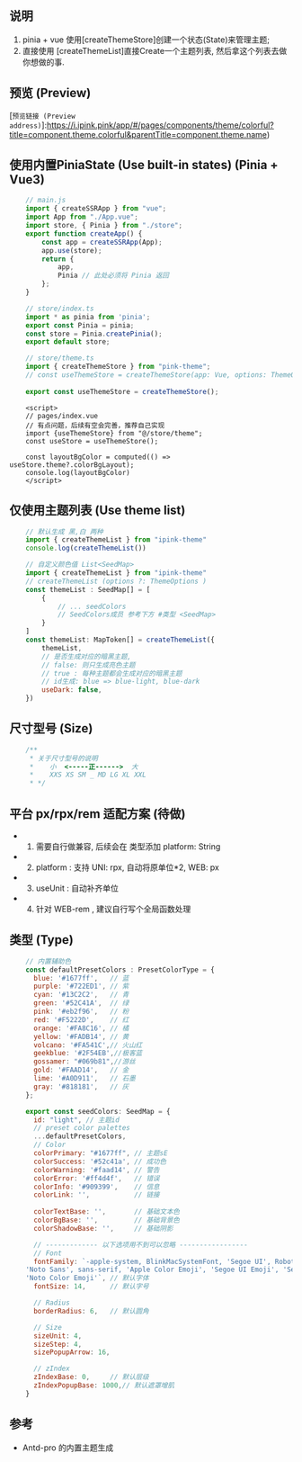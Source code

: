 ## 说明
1. pinia + vue 使用[createThemeStore]创建一个状态(State)来管理主题; 
2. 直接使用 [createThemeList]直接Create一个主题列表, 然后拿这个列表去做你想做的事. 

## 预览 (Preview)
[`预览链接 (Preview address)`]:https://i.ipink.pink/app/#/pages/components/theme/colorful?title=component.theme.colorful&parentTitle=component.theme.name)

## 使用内置PiniaState (Use built-in states) (Pinia + Vue3)
```javascript
    // main.js 
    import { createSSRApp } from "vue";
    import App from "./App.vue";
    import store, { Pinia } from "./store";
    export function createApp() {
        const app = createSSRApp(App);
        app.use(store);
        return {
            app,
            Pinia // 此处必须将 Pinia 返回
        };
    }
```
```javascript
    // store/index.ts
    import * as pinia from 'pinia';
    export const Pinia = pinia;
    const store = Pinia.createPinia();
    export default store;
```
```javascript
    // store/theme.ts
    import { createThemeStore } from "pink-theme";
    // const useThemeStore = createThemeStore(app: Vue, options: ThemeOptions);
    
    export const useThemeStore = createThemeStore();
```
```vue
    <script>
    // pages/index.vue
    // 有点问题，后续有空会完善，推荐自己实现
    import {useThemeStore} from "@/store/theme";
    const useStore = useThemeStore();
    
    const layoutBgColor = computed(() => useStore.theme?.colorBgLayout);
    console.log(layoutBgColor)
    </script>
```

## 仅使用主题列表 (Use theme list)
```javascript
	// 默认生成 黑,白 两种
	import { createThemeList } from "ipink-theme"
	console.log(createThemeList())
```
```javascript
	// 自定义颜色值 List<SeedMap>
	import { createThemeList } from "ipink-theme"
	// createThemeList (options ?: ThemeOptions )
	const themeList : SeedMap[] = [
		{
			// ... seedColors 
			// SeedColors成员 参考下方 #类型 <SeedMap>
		}
	]
	const themeList: MapToken[] = createThemeList({
		themeList,
		// 是否生成对应的暗黑主题, 
		// false: 则只生成亮色主题
		// true : 每种主题都会生成对应的暗黑主题
		// id生成: blue => blue-light, blue-dark
		useDark: false, 
	})
```

## 尺寸型号 (Size)
```javascript
	/**
	 * 关于尺寸型号的说明
	 *    小  <-----正------>  大
	 *    XXS XS SM _ MD LG XL XXL
	 * */
```

## 平台 px/rpx/rem 适配方案 (待做)
* 1. 需要自行做兼容, 后续会在 <ThemeOptions> 类型添加 platform: String
* 2. platform : 支持 UNI: rpx, 自动将原单位*2, WEB: px
* 3. useUnit  : 自动补齐单位
* 4. 针对 WEB-rem , 建议自行写个全局函数处理


## 类型 (Type) <SeedMap>
```javascript
	// 内置辅助色
	const defaultPresetColors : PresetColorType = {
	  blue: '#1677ff',   // 蓝
	  purple: '#722ED1', // 紫
	  cyan: '#13C2C2',   // 青
	  green: '#52C41A',  // 绿
	  pink: '#eb2f96',   // 粉
	  red: '#F5222D',    // 红
	  orange: '#FA8C16', // 橘
	  yellow: '#FADB14', // 黄
	  volcano: '#FA541C',// 火山红
	  geekblue: '#2F54EB',//极客蓝
	  gossamer: "#069b81",//游丝 
	  gold: '#FAAD14',   // 金
	  lime: '#A0D911',   // 石墨
	  gray: '#818181',   // 灰
	};

	export const seedColors: SeedMap = {
	  id: "light", // 主题id
	  // preset color palettes
	  ...defaultPresetColors,
	  // Color
	  colorPrimary: "#1677ff", // 主题sE
	  colorSuccess: '#52c41a', // 成功色
	  colorWarning: '#faad14', // 警告
	  colorError: '#ff4d4f',   // 错误
	  colorInfo: '#909399',    // 信息
	  colorLink: '',           // 链接
	  
	  colorTextBase: '',       // 基础文本色
	  colorBgBase: '',         // 基础背景色
	  colorShadowBase: '',     // 基础阴影

	  // ------------- 以下选项用不到可以忽略 -----------------
	  // Font
	  fontFamily: `-apple-system, BlinkMacSystemFont, 'Segoe UI', Roboto, 'Helvetica Neue', Arial,
	'Noto Sans', sans-serif, 'Apple Color Emoji', 'Segoe UI Emoji', 'Segoe UI Symbol',
	'Noto Color Emoji'`, // 默认字体
	  fontSize: 14,      // 默认字号

	  // Radius
	  borderRadius: 6,   // 默认圆角

	  // Size
	  sizeUnit: 4,       
	  sizeStep: 4,       
	  sizePopupArrow: 16,

	  // zIndex
	  zIndexBase: 0,     // 默认层级
	  zIndexPopupBase: 1000,// 默认遮罩增肌
	}
```

## 参考
* Antd-pro 的内置主题生成